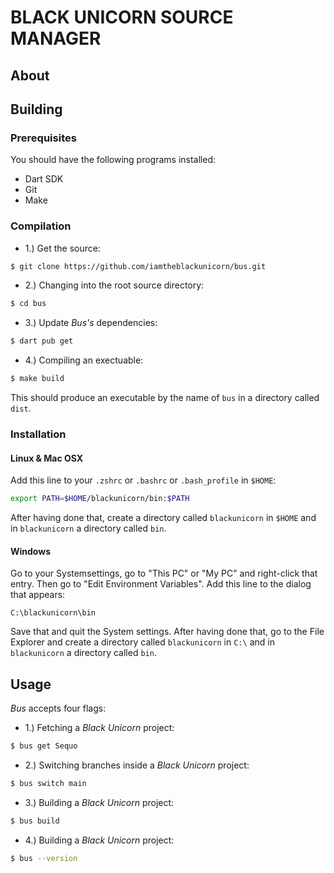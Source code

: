 # BLACK UNICORN SOURCE MANAGER

## About

## Building

### Prerequisites

You should have the following programs installed:

- Dart SDK
- Git
- Make

### Compilation

- 1.) Get the source:
```bash
$ git clone https://github.com/iamtheblackunicorn/bus.git
```

- 2.) Changing into the root source directory:
```bash
$ cd bus
```

- 3.) Update *Bus's* dependencies:
```bash
$ dart pub get
```

- 4.) Compiling an exectuable:
```bash
$ make build
```

This should produce an executable by the name of `bus` in a directory called `dist`.

### Installation

#### Linux & Mac OSX

Add this line to your `.zshrc` or `.bashrc` or `.bash_profile` in `$HOME`:

```bash
export PATH=$HOME/blackunicorn/bin:$PATH
```
After having done that, create a directory called `blackunicorn` in `$HOME` and in `blackunicorn` a directory called `bin`.

#### Windows

Go to your Systemsettings, go to "This PC" or "My PC" and right-click that entry. Then go to "Edit Environment Variables".
Add this line to the dialog that appears:

```
C:\blackunicorn\bin
```

Save that and quit the System settings. After having done that, go to the File Explorer and create a directory called `blackunicorn` in `C:\` and in `blackunicorn` a directory called `bin`.

## Usage

*Bus* accepts four flags:

- 1.) Fetching a *Black Unicorn* project:
```bash
$ bus get Sequo
```

- 2.) Switching branches inside a *Black Unicorn* project:
```bash
$ bus switch main
```

- 3.) Building a *Black Unicorn* project:
```bash
$ bus build
```

- 4.) Building a *Black Unicorn* project:
```bash
$ bus --version
```
